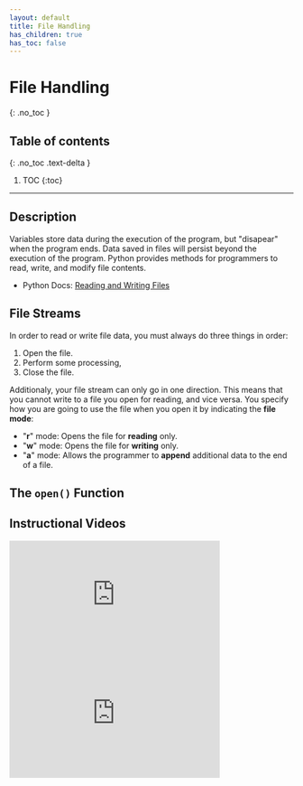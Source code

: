 ```yaml
---
layout: default
title: File Handling
has_children: true
has_toc: false
---
```


# File Handling
{: .no_toc }
## Table of contents
{: .no_toc .text-delta }

1. TOC
{:toc}

---

## Description
Variables store data during the execution of the program, but "disapear" when the program ends. Data saved in files will persist beyond the execution of the program. Python provides methods for programmers to read, write, and modify file contents.
- Python Docs: [Reading and Writing Files](https://docs.python.org/3/tutorial/inputoutput.html#reading-and-writing-files)

## File Streams
In order to read or write file data, you must always do three things in order:
1. Open the file.
2. Perform some processing,
3. Close the file.

Additionaly, your file stream can only go in one direction. This means that you cannot write to a file you open for reading, and vice versa. You specify how you are going to use the file when you open it by indicating the **file mode**:
- "**r**" mode: Opens the file for **reading** only.
- "**w**" mode: Opens the file for **writing** only.
- "**a**" mode: Allows the programmer to **append** additional data to the end of a file.

## The `open()` Function


## Instructional Videos

<iframe width="373" height="210" src="https://www.youtube.com/embed/QDYIMoA9EOg" frameborder="0" allow="accelerometer; autoplay; clipboard-write; encrypted-media; gyroscope; picture-in-picture" allowfullscreen></iframe>

<iframe width="373" height="210" src="https://www.youtube.com/embed/vu4QfAhWN7E" frameborder="0" allow="accelerometer; autoplay; clipboard-write; encrypted-media; gyroscope; picture-in-picture" allowfullscreen></iframe>
